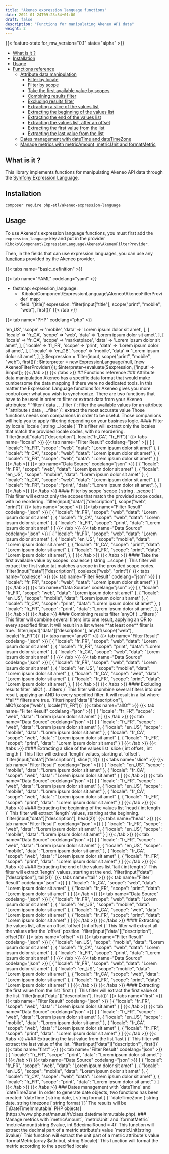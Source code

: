 ```yaml
---
title: "Akeneo expression language functions"
date: 2021-01-24T09:23:54+01:00
draft: false
description: "Functions for manipulating Akeneo API data"
weight: 2
---
```


{{< feature-state for_mw_version="0.1" state="alpha" >}}

- [What is it ?](#what-is-it-)
- [Installation](#installation)
- [Usage](#usage)
- [Functions reference](#functions-reference)
    - [Attribute data manipulation](#attribute-data-manipulation)
        - [Filter by locale](#filter-by-locale)
        - [Filter by scope](#filter-by-scope)
        - [Take the first available value by scopes](#take-the-first-available-value-by-scopes)
        - [Combining results filter](#combining-results-filter)
        - [Excluding results filter](#excluding-results-filter)
        - [Extracting a slice of the values list](#extracting-a-slice-of-the-values-list)
        - [Extracting the beginning of the values list](#extracting-the-beginning-of-the-values-list)
        - [Extracting the end of the values list](#extracting-the-end-of-the-values-list)
        - [Extracting the values list, after an offset](#extracting-the-values-list-after-an-offset)
        - [Extracting the first value from the list](#extracting-the-first-value-from-the-list)
        - [Extracting the last value from the list](#extracting-the-last-value-from-the-list)
    - [Dates management with dateTime and dateTimeZone](#dates-management-with-datetime-and-datetimezone)
    - [Manage metrics with metricAmount, metricUnit and formatMetric](#manage-metrics-with-metricamount-metricunit-and-formatmetric)
    
## What is it ?

This library implements functions for manipulating Akeneo API data through the
[Symfony Expression Language](https://symfony.com/doc/current/components/expression_language.html).

## Installation

```
composer require php-etl/akeneo-expression-language
```

## Usage

To use Akeneo's expression language functions, you must first add the `expression_language` key and put in 
the provider `Kiboko\Component\ExpressionLanguage\Akeneo\AkeneoFilterProvider`.

Then, in the fields that can use expression languages, you can use any [functions](#functions-reference) provided by 
the Akeneo provider.

{{< tabs name="basic_definition" >}}

{{< tab name="YAML" codelang="yaml"  >}}
- fastmap:
    expression_language:
    - 'Kiboko\Component\ExpressionLanguage\Akeneo\AkeneoFilterProvider'
    map:
    - field: '[title]'
      expression: 'filter(input["title"], scope("print", "mobile", "web"), first())'
{{< /tab >}}

{{< tab name="PHP" codelang="php"  >}}
<?php

use Symfony\Component\ExpressionLanguage\ExpressionLanguage;
use Kiboko\Component\ExpressionLanguage\Akeneo\AkeneoFilterProvider;

$input = [
    [
        'locale' => 'en_US',
        'scope' => 'mobile',
        'data' => 'Lorem ipsum dolor sit amet',
    ],
    [
        'locale' => 'fr_CA',
        'scope' => 'web',
        'data' => 'Lorem ipsum dolor sit amet',
    ],
    [
        'locale' => 'fr_CA',
        'scope' => 'marketplace',
        'data' => 'Lorem ipsum dolor sit amet',
    ],
    [
        'locale' => 'fr_FR',
        'scope' => 'print',
        'data' => 'Lorem ipsum dolor sit amet',
    ],
    [
        'locale' => 'en_GB',
        'scope' => 'mobile',
        'data' => 'Lorem ipsum dolor sit amet',
    ],
];
$expression = 'filter(input, scope("print", "mobile", "web"), first())';

$interpreter = new ExpressionLanguage(null, [new AkeneoFilterProvider()]);
$interpreter->evaluate($expression, ['input' => $input]);
{{< /tab >}}

{{< /tabs >}}

## Functions reference

### Attribute data manipulation

Akeneo has a specific data format that would make cumbersome the data mapping
if there were no dedicated tools. In this matter the Expression Language functions
for Akeneo gives you more control over what you wish to synchronize.

There are two functions that have to be used in order to filter or extract data
from your Akeneo attributes:

* `filter ( data , ...filter )`: filter the available values for an attribute
* `attribute ( data , ...filter )`: extract the most accurate value

Those functions needs som companions in order to be useful. Those companions
will help you to apply filtering depending on your business logic.

#### Filter by locale

`locale ( string ...locale )`

This filter will extract only the locales that match the provided locale codes,
with no reordering.

`filter(input["data"]["description"], locale("fr_CA", "fr_FR"))`

{{< tabs name="locale" >}}

{{< tab name="Filter Result" codelang="json"  >}}
[
    {
        "locale": "fr_FR",
        "scope": "web",
        "data": "Lorem ipsum dolor sit amet"
    },
    {
        "locale": "fr_CA",
        "scope": "web",
        "data": "Lorem ipsum dolor sit amet"
    },
    {
        "locale": "fr_FR",
        "scope": "web",
        "data": "Lorem ipsum dolor sit amet"
    }
]
{{< /tab >}}

{{< tab name="Data Source" codelang="json"  >}}
[
    {
        "locale": "fr_FR",
        "scope": "web",
        "data": "Lorem ipsum dolor sit amet"
    },
    {
        "locale": "en_US",
        "scope": "mobile",
        "data": "Lorem ipsum dolor sit amet"
    },
    {
        "locale": "fr_CA",
        "scope": "web",
        "data": "Lorem ipsum dolor sit amet"
    },
    {
        "locale": "fr_FR",
        "scope": "print",
        "data": "Lorem ipsum dolor sit amet",
    },
]
{{< /tab >}}

{{< /tabs >}}

#### Filter by scope

`scope ( string ...scope )`

This filter will extract only the scopes that match the provided scope codes,
with no reordering.

`filter(input["data"]["description"], scope("web", "print"))`

{{< tabs name="scope" >}}

{{< tab name="Filter Result" codelang="json"  >}}
[
    {
        "locale": "fr_FR",
        "scope": "web",
        "data": "Lorem ipsum dolor sit amet"
    },
    {
        "locale": "fr_CA",
        "scope": "web",
        "data": "Lorem ipsum dolor sit amet"
    },
    {
        "locale": "fr_FR",
        "scope": "print",
        "data": "Lorem ipsum dolor sit amet"
    }
]
{{< /tab >}}

{{< tab name="Data Source" codelang="json"  >}}
[
    {
        "locale": "fr_FR",
        "scope": "web",
        "data": "Lorem ipsum dolor sit amet"
    },
    {
        "locale": "en_US",
        "scope": "mobile",
        "data": "Lorem ipsum dolor sit amet"
    },
    {
        "locale": "fr_CA",
        "scope": "print",
        "data": "Lorem ipsum dolor sit amet"
    },
    {
        "locale": "fr_FR",
        "scope": "print",
        "data": "Lorem ipsum dolor sit amet",
    },
]
{{< /tab >}}

{{< /tabs >}}

#### Take the first available value by scopes

`coalesce ( string ...scope )`

This filter will extract the first value tat matches a scope in the provided scope codes.

`filter(input["data"]["description"], coalesce("web", "print"))`

{{< tabs name="coalesce" >}}

{{< tab name="Filter Result" codelang="json"  >}}
[
    {
        "locale": "fr_FR",
        "scope": "web",
        "data": "Lorem ipsum dolor sit amet"
    }
]
{{< /tab >}}

{{< tab name="Data Source" codelang="json"  >}}
[
    {
        "locale": "fr_FR",
        "scope": "web",
        "data": "Lorem ipsum dolor sit amet"
    },
    {
        "locale": "en_US",
        "scope": "mobile",
        "data": "Lorem ipsum dolor sit amet"
    },
    {
        "locale": "fr_CA",
        "scope": "print",
        "data": "Lorem ipsum dolor sit amet"
    },
    {
        "locale": "fr_FR",
        "scope": "print",
        "data": "Lorem ipsum dolor sit amet",
    },
]
{{< /tab >}}

{{< /tabs >}}

#### Combining results filter

`anyOf ( ...filters )`

This filter will combine several filters into one result, applying an OR  
to every specified filter. It will result in a list where **at least one**
filter is true.

`filter(input["data"]["description"], anyOf(scope("web"), locale("fr_FR")))`

{{< tabs name="anyOf" >}}

{{< tab name="Filter Result" codelang="json"  >}}
[
    {
        "locale": "fr_FR",
        "scope": "web",
        "data": "Lorem ipsum dolor sit amet"
    },
    {
        "locale": "fr_FR",
        "scope": "print",
        "data": "Lorem ipsum dolor sit amet"
    },
    {
        "locale": "fr_CA",
        "scope": "web",
        "data": "Lorem ipsum dolor sit amet"
    }
]
{{< /tab >}}

{{< tab name="Data Source" codelang="json"  >}}
[
    {
        "locale": "fr_FR",
        "scope": "web",
        "data": "Lorem ipsum dolor sit amet"
    },
    {
        "locale": "en_US",
        "scope": "mobile",
        "data": "Lorem ipsum dolor sit amet"
    },
    {
        "locale": "fr_CA",
        "scope": "web",
        "data": "Lorem ipsum dolor sit amet"
    },
    {
        "locale": "fr_FR",
        "scope": "print",
        "data": "Lorem ipsum dolor sit amet",
    },
]
{{< /tab >}}

{{< /tabs >}}

#### Excluding results filter

`allOf ( ...filters )`

This filter will combine several filters into one result, applying an AND  
to every specified filter. It will result in a list where **all** filters are true.

`filter(input["data"]["description"], allOf(scope("web"), locale("fr_FR")))`

{{< tabs name="allOf" >}}

{{< tab name="Filter Result" codelang="json"  >}}
[
    {
        "locale": "fr_FR",
        "scope": "web",
        "data": "Lorem ipsum dolor sit amet"
    }
]
{{< /tab >}}

{{< tab name="Data Source" codelang="json"  >}}
[
    {
        "locale": "fr_FR",
        "scope": "web",
        "data": "Lorem ipsum dolor sit amet"
    },
    {
        "locale": "en_US",
        "scope": "mobile",
        "data": "Lorem ipsum dolor sit amet"
    },
    {
        "locale": "fr_CA",
        "scope": "web",
        "data": "Lorem ipsum dolor sit amet"
    },
    {
        "locale": "fr_FR",
        "scope": "print",
        "data": "Lorem ipsum dolor sit amet"
    }
]
{{< /tab >}}

{{< /tabs >}}

#### Extracting a slice of the values list

`slice ( int offset , int length )`

This filter will extract `length` values, starting at `offset`. 

`filter(input["data"]["description"], slice(1, 2))`

{{< tabs name="slice" >}}

{{< tab name="Filter Result" codelang="json"  >}}
[
    {
        "locale": "en_US",
        "scope": "mobile",
        "data": "Lorem ipsum dolor sit amet"
    },
    {
        "locale": "fr_CA",
        "scope": "web",
        "data": "Lorem ipsum dolor sit amet"
    }
]
{{< /tab >}}

{{< tab name="Data Source" codelang="json"  >}}
[
    {
        "locale": "fr_FR",
        "scope": "web",
        "data": "Lorem ipsum dolor sit amet"
    },
    {
        "locale": "en_US",
        "scope": "mobile",
        "data": "Lorem ipsum dolor sit amet"
    },
    {
        "locale": "fr_CA",
        "scope": "web",
        "data": "Lorem ipsum dolor sit amet"
    },
    {
        "locale": "fr_FR",
        "scope": "print",
        "data": "Lorem ipsum dolor sit amet"
    }
]
{{< /tab >}}

{{< /tabs >}}

#### Extracting the beginning of the values list

`head ( int length )`

This filter will extract `length` values, starting at the beginning. 

`filter(input["data"]["description"], head(2))`

{{< tabs name="head" >}}

{{< tab name="Filter Result" codelang="json"  >}}
[
    {
        "locale": "fr_FR",
        "scope": "web",
        "data": "Lorem ipsum dolor sit amet"
    },
    {
        "locale": "en_US",
        "scope": "mobile",
        "data": "Lorem ipsum dolor sit amet"
    }
]
{{< /tab >}}

{{< tab name="Data Source" codelang="json"  >}}
[
    {
        "locale": "fr_FR",
        "scope": "web",
        "data": "Lorem ipsum dolor sit amet"
    },
    {
        "locale": "en_US",
        "scope": "mobile",
        "data": "Lorem ipsum dolor sit amet"
    },
    {
        "locale": "fr_CA",
        "scope": "web",
        "data": "Lorem ipsum dolor sit amet"
    },
    {
        "locale": "fr_FR",
        "scope": "print",
        "data": "Lorem ipsum dolor sit amet"
    }
]
{{< /tab >}}

{{< /tabs >}}

#### Extracting the end of the values list

`tail ( int length )`

This filter will extract `length` values, starting at the end. 

`filter(input["data"]["description"], tail(2))`

{{< tabs name="tail" >}}

{{< tab name="Filter Result" codelang="json"  >}}
[
    {
        "locale": "fr_CA",
        "scope": "web",
        "data": "Lorem ipsum dolor sit amet"
    },
    {
        "locale": "fr_FR",
        "scope": "print",
        "data": "Lorem ipsum dolor sit amet"
    }
]
{{< /tab >}}

{{< tab name="Data Source" codelang="json"  >}}
[
    {
        "locale": "fr_FR",
        "scope": "web",
        "data": "Lorem ipsum dolor sit amet"
    },
    {
        "locale": "en_US",
        "scope": "mobile",
        "data": "Lorem ipsum dolor sit amet"
    },
    {
        "locale": "fr_CA",
        "scope": "web",
        "data": "Lorem ipsum dolor sit amet"
    },
    {
        "locale": "fr_FR",
        "scope": "print",
        "data": "Lorem ipsum dolor sit amet"
    }
]
{{< /tab >}}

{{< /tabs >}}

#### Extracting the values list, after an offset

`offset ( int offset )`

This filter will extract all the values after the `offset` position. 

`filter(input["data"]["description"], offset(1))`

{{< tabs name="offset" >}}

{{< tab name="Filter Result" codelang="json"  >}}
[
    {
        "locale": "en_US",
        "scope": "mobile",
        "data": "Lorem ipsum dolor sit amet"
    },
    {
        "locale": "fr_CA",
        "scope": "web",
        "data": "Lorem ipsum dolor sit amet"
    },
    {
        "locale": "fr_FR",
        "scope": "print",
        "data": "Lorem ipsum dolor sit amet"
    }
]
{{< /tab >}}

{{< tab name="Data Source" codelang="json"  >}}
[
    {
        "locale": "fr_FR",
        "scope": "web",
        "data": "Lorem ipsum dolor sit amet"
    },
    {
        "locale": "en_US",
        "scope": "mobile",
        "data": "Lorem ipsum dolor sit amet"
    },
    {
        "locale": "fr_CA",
        "scope": "web",
        "data": "Lorem ipsum dolor sit amet"
    },
    {
        "locale": "fr_FR",
        "scope": "print",
        "data": "Lorem ipsum dolor sit amet"
    }
]
{{< /tab >}}

{{< /tabs >}}

#### Extracting the first value from the list

`first ( )`

This filter will extract the first value of the list. 

`filter(input["data"]["description"], first())`

{{< tabs name="first" >}}

{{< tab name="Filter Result" codelang="json"  >}}
[
    {
        "locale": "fr_FR",
        "scope": "web",
        "data": "Lorem ipsum dolor sit amet"
    }
]
{{< /tab >}}

{{< tab name="Data Source" codelang="json"  >}}
[
    {
        "locale": "fr_FR",
        "scope": "web",
        "data": "Lorem ipsum dolor sit amet"
    },
    {
        "locale": "en_US",
        "scope": "mobile",
        "data": "Lorem ipsum dolor sit amet"
    },
    {
        "locale": "fr_CA",
        "scope": "web",
        "data": "Lorem ipsum dolor sit amet"
    },
    {
        "locale": "fr_FR",
        "scope": "print",
        "data": "Lorem ipsum dolor sit amet"
    }
]
{{< /tab >}}

{{< /tabs >}}

#### Extracting the last value from the list

`last ( )`

This filter will extract the last value of the list. 

`filter(input["data"]["description"], first())`

{{< tabs name="first" >}}

{{< tab name="Filter Result" codelang="json"  >}}
[
    {
        "locale": "fr_FR",
        "scope": "print",
        "data": "Lorem ipsum dolor sit amet"
    }
]
{{< /tab >}}

{{< tab name="Data Source" codelang="json"  >}}
[
    {
        "locale": "fr_FR",
        "scope": "web",
        "data": "Lorem ipsum dolor sit amet"
    },
    {
        "locale": "en_US",
        "scope": "mobile",
        "data": "Lorem ipsum dolor sit amet"
    },
    {
        "locale": "fr_CA",
        "scope": "web",
        "data": "Lorem ipsum dolor sit amet"
    },
    {
        "locale": "fr_FR",
        "scope": "print",
        "data": "Lorem ipsum dolor sit amet"
    }
]
{{< /tab >}}

{{< /tabs >}}

### Dates management with `dateTime` and `dateTimeZone`

In order to generate date objects, two functions has been created:

`dateTime ( string date, [ string format ] )`

`dateTimeZone ( string date, string timezone [ string format ] )`

The results will be [`\DateTimeImmutable` PHP objects](https://www.php.net/manual/fr/class.datetimeimmutable.php).

### Manage metrics with `metricAmount`, `metricUnit` and `formatMetric`

`metricAmount(string $value, int $decimalRound = 4)`

This function will extract the decimal part of a metric attribute's value

`metricUnit(string $value)`

This function will extract the unit part of a metric attribute's value

`formatMetric(array $attribut, string $locale)` 

This function will format the metric according to the specified locale
